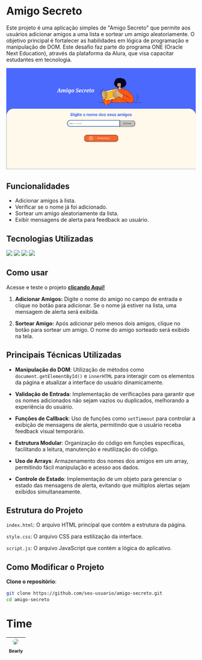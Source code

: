 # Amigo Secreto

Este projeto é uma aplicação simples de "Amigo Secreto" que permite aos usuários adicionar amigos a uma lista e sortear um amigo aleatoriamente. O objetivo principal é fortalecer as habilidades em lógica de programação e manipulação de DOM. Este desafio faz parte do programa ONE (Oracle Next Education), através da plataforma da Alura, que visa capacitar estudantes em tecnologia.

![Captura de tela da pagina do Amigo Secreto](./assets/AmigoSecretoCaptura.png)

## Funcionalidades

- Adicionar amigos à lista.
- Verificar se o nome já foi adicionado.
- Sortear um amigo aleatoriamente da lista.
- Exibir mensagens de alerta para feedback ao usuário.

## Tecnologias Utilizadas

<div>
  <img src="https://img.shields.io/badge/HTML-E34F26?style=for-the-badge&logo=html5&logoColor=white">
  <img src="https://img.shields.io/badge/CSS-1572B6?style=for-the-badge&logo=css3&logoColor=white">
  <img src="https://img.shields.io/badge/JavaScript-F7DF1E?style=for-the-badge&logo=javascript&logoColor=black">
  <img src="https://img.shields.io/badge/Git-F05032?style=for-the-badge&logo=git&logoColor=white">
</div>

## Como usar

Acesse e teste o projeto [**clicando Aqui!**](#)

1. **Adicionar Amigos:**
   Digite o nome do amigo no campo de entrada e clique no botão para adicionar.
   Se o nome já estiver na lista, uma mensagem de alerta será exibida.

2. **Sortear Amigo:**
   Após adicionar pelo menos dois amigos, clique no botão para sortear um amigo.
   O nome do amigo sorteado será exibido na tela.

## Principais Técnicas Utilizadas

- **Manipulação do DOM**: Utilização de métodos como `document.getElementById()` e `innerHTML` para interagir com os elementos da página e atualizar a interface do usuário dinamicamente.
- **Validação de Entrada**: Implementação de verificações para garantir que os nomes adicionados não sejam vazios ou duplicados, melhorando a experiência do usuário.

- **Funções de Callback**: Uso de funções como `setTimeout` para controlar a exibição de mensagens de alerta, permitindo que o usuário receba feedback visual temporário.

- **Estrutura Modular**: Organização do código em funções específicas, facilitando a leitura, manutenção e reutilização do código.

- **Uso de Arrays**: Armazenamento dos nomes dos amigos em um array, permitindo fácil manipulação e acesso aos dados.

- **Controle de Estado**: Implementação de um objeto para gerenciar o estado das mensagens de alerta, evitando que múltiplos alertas sejam exibidos simultaneamente.

## Estrutura do Projeto

`index.html`: O arquivo HTML principal que contém a estrutura da página.

`style.css`: O arquivo CSS para estilização da interface.

`script.js`: O arquivo JavaScript que contém a lógica do aplicativo.

## Como Modificar o Projeto

**Clone o repositório**:

```bash
git clone https://github.com/seu-usuario/amigo-secreto.git
cd amigo-secreto
```

# Time

| [<img loading="lazy" style="border-radius: 50%;" src="https://avatars.githubusercontent.com/u/113655013?v=4" width=115><br><sub>Bearly</sub>](https://github.com/Christian-Rui)
| :---: |
